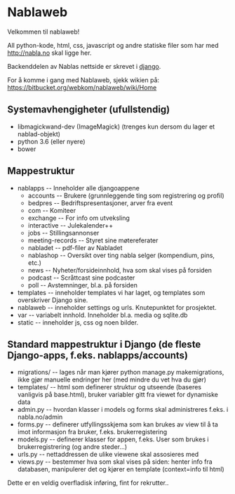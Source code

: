 # Nablaweb #

Velkommen til nablaweb!

All python-kode, html, css, javascript og andre statiske filer som har med http://nabla.no skal ligge her.

Backenddelen av Nablas nettside er skrevet i [django](http://djangoproject.org).

For å komme i gang med Nablaweb, sjekk wikien på: https://bitbucket.org/webkom/nablaweb/wiki/Home

## Systemavhengigheter (ufullstendig)

* libmagickwand-dev (ImageMagick) (trenges kun dersom du lager et nablad-objekt)
* python 3.6 (eller nyere)
* bower

## Mappestruktur ##
- nablapps -- Inneholder alle djangoappene
    - accounts -- Brukere (grunnleggende ting som registrering og profil)
    - bedpres -- Bedriftspresentasjoner, arver fra event
    - com -- Komiteer
    - exchange -- For info om utveksling
    - interactive -- Julekalender++
    - jobs -- Stillingsannonser
    - meeting-records -- Styret sine møtereferater
    - nabladet -- pdf-filer av Nabladet
    - nablashop -- Oversikt over ting nabla selger (kompendium, pins, etc.)
    - news -- Nyheter/forsideinnhold, hva som skal vises på forsiden
    - podcast -- Scråttcast sine podcaster
    - poll -- Avstemninger, bl.a. på forsiden
- templates -- inneholder templates vi har laget, og templates som overskriver
             Django sine.
- nablaweb -- inneholder settings og urls. Knutepunktet for prosjektet.
- var -- variabelt innhold. Inneholder bl.a. media og sqlite.db
- static -- inneholder js, css og noen bilder. 

## Standard mappestruktur i Django (de fleste Django-apps, f.eks. nablapps/accounts) ##
- migrations/ -- lages når man kjører python manage.py makemigrations, ikke gjør manuelle endringer her (med mindre du vet hva du gjør)
- templates/ -- html som definerer struktur og utseende (baseres vanligvis på base.html), bruker variabler gitt fra viewet for dynamiske data
- admin.py -- hvordan klasser i models og forms skal administreres f.eks. i nabla.no/admin
- forms.py -- definerer utfyllingsskjema som kan brukes av view til å ta imot informasjon fra bruker, f.eks. brukerregistering
- models.py -- definerer klasser for appen, f.eks. User som brukes i brukerregistrering (og andre steder...)
- urls.py -- nettaddressen de ulike viewene skal assosieres med
- views.py -- bestemmer hva som skal vises på siden: henter info fra databasen, manipulerer det og kjører en template (context=info til html)

Dette er en veldig overfladisk inføring, fint for rekrutter..
